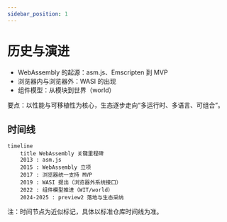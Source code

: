 ```yaml
---
sidebar_position: 1
---
```


# 历史与演进

- WebAssembly 的起源：asm.js、Emscripten 到 MVP
- 浏览器内与浏览器外：WASI 的出现
- 组件模型：从模块到世界（world）

要点：以性能与可移植性为核心，生态逐步走向“多运行时、多语言、可组合”。

## 时间线

```mermaid
timeline
	title WebAssembly 关键里程碑
	2013 : asm.js
	2015 : WebAssembly 立项
	2017 : 浏览器统一支持 MVP
	2019 : WASI 提出（浏览器外系统接口）
	2022 : 组件模型推进（WIT/world）
	2024-2025 : preview2 落地与生态采纳
```

注：时间节点为近似标记，具体以标准仓库时间线为准。
